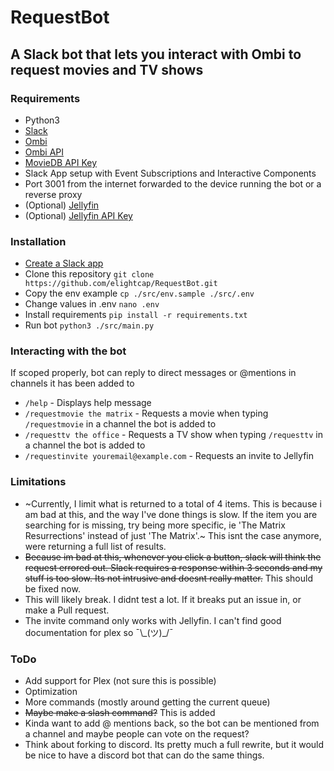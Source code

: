 # RequestBot

## A Slack bot that lets you interact with Ombi to request movies and TV shows

### Requirements

* Python3
* [Slack](https://slack.com/)
* [Ombi](https://ombi.io)
* [Ombi API](https://ombi.io/api)
* [MovieDB API Key](https://www.themoviedb.org/settings/api)
* Slack App setup with Event Subscriptions and Interactive Components
* Port 3001 from the internet forwarded to the device running the bot or a reverse proxy
* (Optional) [Jellyfin](https://jellyfin.org)
* (Optional) [Jellyfin API Key](https://jellyfin.org/docs/api/authentication)

### Installation

* [Create a Slack app](https://api.slack.com/start)
* Clone this repository `git clone https://github.com/elightcap/RequestBot.git`
* Copy the env example `cp ./src/env.sample ./src/.env`
* Change values in .env `nano .env`
* Install requirements `pip install -r requirements.txt`
* Run bot `python3 ./src/main.py`

### Interacting with the bot

If scoped properly, bot can reply to direct messages or @mentions in channels it has been added to

* `/help` - Displays help message
* `/requestmovie the matrix` - Requests a movie when typing `/requestmovie` in a channel the bot is added to
* `/requesttv the office` - Requests a TV show when typing `/requesttv` in a channel the bot is added to
* `/requestinvite youremail@example.com` - Requests an invite to Jellyfin
### Limitations

* ~Currently, I limit what is returned to a total of 4 items.  This is because i am bad at this, and the way I've done things is slow.  If the item you are searching for is missing, try being more specific, ie 'The Matrix Resurrections' instead of just 'The Matrix'.~ This isnt the case anymore, were returning a full list of results.
* ~~Because im bad at this, whenever you click a button, slack will think the request errored out.  Slack requires a response within 3 seconds and my stuff is too slow.  Its not intrusive and doesnt really matter.~~ This should be fixed now.
* This will likely break.  I didnt test a lot.  If it breaks put an issue in, or make a Pull request.
* The invite command only works with Jellyfin.  I can't find good documentation for plex so ¯\\\_(ツ)_/¯

### ToDo

* Add support for Plex (not sure this is possible)
* Optimization
* More commands (mostly around getting the current queue)
* ~~Maybe make a slash command?~~ This is added
* Kinda want to add @ mentions back, so the bot can be mentioned from a channel and maybe people can vote on the request?
* Think about forking to discord.  Its pretty much a full rewrite, but it would be nice to have a discord bot that can do the same things.